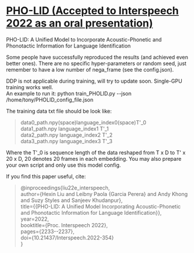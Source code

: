 # [PHO-LID (Accepted to Interspeech 2022 as an oral presentation)](https://www.isca-speech.org/archive/interspeech_2022/liu22e_interspeech.html)
PHO-LID: A Unified Model to Incorporate Acoustic-Phonetic and Phonotactic Information for Language Identification  

Some people have successfully reproduced the results (and achieved even better ones). There are no specific hyper-parameters or random seed, just remember to have a low number of nega_frame (see the config.json).  
  
DDP is not applicable during training, will try to update soon. Single-GPU training works well.  
An example to run it:
python train_PHOLID.py --json /home/tony/PHOLID_config_file.json  
   
The training data txt file should be look like:  
>data0_path.npy(space)language_index0(space)T'_0  
data1_path.npy language_index1 T'_1  
data2_path.npy language_index2 T'_2  
data3_path.npy language_index3 T'_3  

Where the T'_0 is sequence length of the data reshaped from T x D to T' x 20 x D, 20 denotes 20 frames in each embedding. You may also prepare your own script and only use this model config.  

If you find this paper useful, cite:  
>@inproceedings{liu22e_interspeech,  
  author={Hexin Liu and Leibny Paola {Garcia Perera} and Andy Khong and Suzy Styles and Sanjeev Khudanpur},  
  title={{PHO-LID: A Unified Model Incorporating Acoustic-Phonetic and Phonotactic Information for Language Identification}},  
  year=2022,  
  booktitle={Proc. Interspeech 2022},  
  pages={2233--2237},  
  doi={10.21437/Interspeech.2022-354}  
}

